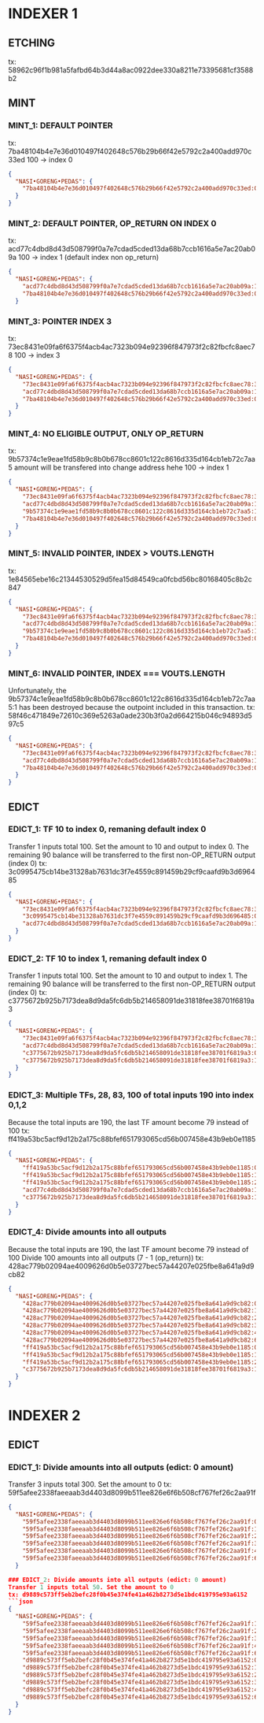 # INDEXER 1

## ETCHING
tx: 58962c96f1b981a5fafbd64b3d44a8ac0922dee330a8211e73395681cf3588b2

## MINT

### MINT_1: DEFAULT POINTER
tx: 7ba48104b4e7e36d010497f402648c576b29b66f42e5792c2a400add970c33ed
100 -> index 0
```json
{
  "NASI•GORENG•PEDAS": {
    "7ba48104b4e7e36d010497f402648c576b29b66f42e5792c2a400add970c33ed:0": 100
  }
}
```

### MINT_2: DEFAULT POINTER, OP_RETURN ON INDEX 0
tx: acd77c4dbd8d43d508799f0a7e7cdad5cded13da68b7ccb1616a5e7ac20ab09a
100 -> index 1 (default index non op_return)
```json
{
  "NASI•GORENG•PEDAS": {
    "acd77c4dbd8d43d508799f0a7e7cdad5cded13da68b7ccb1616a5e7ac20ab09a:1": 100,
    "7ba48104b4e7e36d010497f402648c576b29b66f42e5792c2a400add970c33ed:0": 100
  }

```

### MINT_3: POINTER INDEX 3
tx: 73ec8431e09fa6f6375f4acb4ac7323b094e92396f847973f2c82fbcfc8aec78
100 -> index 3
```json
{
  "NASI•GORENG•PEDAS": {
    "73ec8431e09fa6f6375f4acb4ac7323b094e92396f847973f2c82fbcfc8aec78:3": 100,
    "acd77c4dbd8d43d508799f0a7e7cdad5cded13da68b7ccb1616a5e7ac20ab09a:1": 100,
    "7ba48104b4e7e36d010497f402648c576b29b66f42e5792c2a400add970c33ed:0": 100
  }
}

```
### MINT_4: NO ELIGIBLE OUTPUT, ONLY OP_RETURN
tx: 9b57374c1e9eae1fd58b9c8b0b678cc8601c122c8616d335d164cb1eb72c7aa5
amount will be transfered into change address hehe
100 -> index 1
```json
{
  "NASI•GORENG•PEDAS": {
    "73ec8431e09fa6f6375f4acb4ac7323b094e92396f847973f2c82fbcfc8aec78:3": 100,
    "acd77c4dbd8d43d508799f0a7e7cdad5cded13da68b7ccb1616a5e7ac20ab09a:1": 100,
    "9b57374c1e9eae1fd58b9c8b0b678cc8601c122c8616d335d164cb1eb72c7aa5:1": 100,
    "7ba48104b4e7e36d010497f402648c576b29b66f42e5792c2a400add970c33ed:0": 100
  }
}

```
### MINT_5: INVALID POINTER, INDEX > VOUTS.LENGTH
tx: 1e84565ebe16c21344530529d5fea15d84549ca0fcbd56bc80168405c8b2c847

```json
{
  "NASI•GORENG•PEDAS": {
    "73ec8431e09fa6f6375f4acb4ac7323b094e92396f847973f2c82fbcfc8aec78:3": 100,
    "acd77c4dbd8d43d508799f0a7e7cdad5cded13da68b7ccb1616a5e7ac20ab09a:1": 100,
    "9b57374c1e9eae1fd58b9c8b0b678cc8601c122c8616d335d164cb1eb72c7aa5:1": 100,
    "7ba48104b4e7e36d010497f402648c576b29b66f42e5792c2a400add970c33ed:0": 100
  }
}

```

### MINT_6: INVALID POINTER, INDEX  === VOUTS.LENGTH
Unfortunately, the 9b57374c1e9eae1fd58b9c8b0b678cc8601c122c8616d335d164cb1eb72c7aa5:1 has been destroyed because the outpoint included in this transaction.
tx: 58f46c471849e72610c369e5263a0ade230b3f0a2d664215b046c94893d597c5

```json
{
  "NASI•GORENG•PEDAS": {
    "73ec8431e09fa6f6375f4acb4ac7323b094e92396f847973f2c82fbcfc8aec78:3": 100,
    "acd77c4dbd8d43d508799f0a7e7cdad5cded13da68b7ccb1616a5e7ac20ab09a:1": 100,
    "7ba48104b4e7e36d010497f402648c576b29b66f42e5792c2a400add970c33ed:0": 100
  }
}
```
## EDICT 
### EDICT_1: TF 10 to index 0, remaning default index 0
Transfer 1 inputs total 100. Set the amount to 10 and output to index 0. The remaining 90 balance will be transferred to the first non-OP_RETURN output (index 0)
tx: 3c0995475cb14be31328ab7631dc3f7e4559c891459b29cf9caafd9b3d696485
```json
{
  "NASI•GORENG•PEDAS": {
    "73ec8431e09fa6f6375f4acb4ac7323b094e92396f847973f2c82fbcfc8aec78:3": 100,
    "3c0995475cb14be31328ab7631dc3f7e4559c891459b29cf9caafd9b3d696485:0": 100, // replaced the output
    "acd77c4dbd8d43d508799f0a7e7cdad5cded13da68b7ccb1616a5e7ac20ab09a:1": 100
  }
}
```
### EDICT_2: TF 10 to index 1, remaning default index 0
Transfer 1 inputs total 100. Set the amount to 10 and output to index 1. The remaining 90 balance will be transferred to the first non-OP_RETURN output (index 0)
tx: c3775672b925b7173dea8d9da5fc6db5b214658091de31818fee38701f6819a3

```json
{
  "NASI•GORENG•PEDAS": {
    "73ec8431e09fa6f6375f4acb4ac7323b094e92396f847973f2c82fbcfc8aec78:3": 100,
    "acd77c4dbd8d43d508799f0a7e7cdad5cded13da68b7ccb1616a5e7ac20ab09a:1": 100,
    "c3775672b925b7173dea8d9da5fc6db5b214658091de31818fee38701f6819a3:0": 90,
    "c3775672b925b7173dea8d9da5fc6db5b214658091de31818fee38701f6819a3:1": 10
  }
}
```

### EDICT_3: Multiple TFs, 28, 83, 100 of total inputs 190 into index 0,1,2
Because the total inputs are 190, the last TF amount become 79 instead of 100
tx: ff419a53bc5acf9d12b2a175c88bfef651793065cd56b007458e43b9eb0e1185

```json
{
  "NASI•GORENG•PEDAS": {
    "ff419a53bc5acf9d12b2a175c88bfef651793065cd56b007458e43b9eb0e1185:0": 28,
    "ff419a53bc5acf9d12b2a175c88bfef651793065cd56b007458e43b9eb0e1185:1": 83,
    "ff419a53bc5acf9d12b2a175c88bfef651793065cd56b007458e43b9eb0e1185:2": 79,
    "acd77c4dbd8d43d508799f0a7e7cdad5cded13da68b7ccb1616a5e7ac20ab09a:1": 100,
    "c3775672b925b7173dea8d9da5fc6db5b214658091de31818fee38701f6819a3:1": 10
  }
}

```

### EDICT_4: Divide amounts into all outputs
Because the total inputs are 190, the last TF amount become 79 instead of 100
Divide 100 amounts into all outputs (7 - 1 (op_return))
tx: 428ac779b02094ae4009626d0b5e03727bec57a44207e025fbe8a641a9d9cb82
```json
{
  "NASI•GORENG•PEDAS": {
    "428ac779b02094ae4009626d0b5e03727bec57a44207e025fbe8a641a9d9cb82:0": 35,
    "428ac779b02094ae4009626d0b5e03727bec57a44207e025fbe8a641a9d9cb82:1": 13,
    "428ac779b02094ae4009626d0b5e03727bec57a44207e025fbe8a641a9d9cb82:2": 13,
    "428ac779b02094ae4009626d0b5e03727bec57a44207e025fbe8a641a9d9cb82:3": 13,
    "428ac779b02094ae4009626d0b5e03727bec57a44207e025fbe8a641a9d9cb82:4": 13,
    "428ac779b02094ae4009626d0b5e03727bec57a44207e025fbe8a641a9d9cb82:6": 13,
    "ff419a53bc5acf9d12b2a175c88bfef651793065cd56b007458e43b9eb0e1185:0": 28,
    "ff419a53bc5acf9d12b2a175c88bfef651793065cd56b007458e43b9eb0e1185:1": 83,
    "ff419a53bc5acf9d12b2a175c88bfef651793065cd56b007458e43b9eb0e1185:2": 79,
    "c3775672b925b7173dea8d9da5fc6db5b214658091de31818fee38701f6819a3:1": 10
  }
}

```

# INDEXER 2

## EDICT 
### EDICT_1: Divide amounts into all outputs (edict: 0 amount)
Transfer 3 inputs total 300. Set the amount to 0
tx: 59f5afee2338faeeaab3d4403d8099b511ee826e6f6b508cf767fef26c2aa91f
```json
{
  "NASI•GORENG•PEDAS": {
    "59f5afee2338faeeaab3d4403d8099b511ee826e6f6b508cf767fef26c2aa91f:0": 50,
    "59f5afee2338faeeaab3d4403d8099b511ee826e6f6b508cf767fef26c2aa91f:1": 50,
    "59f5afee2338faeeaab3d4403d8099b511ee826e6f6b508cf767fef26c2aa91f:2": 50,
    "59f5afee2338faeeaab3d4403d8099b511ee826e6f6b508cf767fef26c2aa91f:3": 50,
    "59f5afee2338faeeaab3d4403d8099b511ee826e6f6b508cf767fef26c2aa91f:4": 50,
    "59f5afee2338faeeaab3d4403d8099b511ee826e6f6b508cf767fef26c2aa91f:6": 50,
  }

### EDICT_2: Divide amounts into all outputs (edict: 0 amount)
Transfer 1 inputs total 50. Set the amount to 0
tx: d9889c573ff5eb2befc28f0b45e374fe41a462b8273d5e1bdc419795e93a6152
```json
{
  "NASI•GORENG•PEDAS": {
    "59f5afee2338faeeaab3d4403d8099b511ee826e6f6b508cf767fef26c2aa91f:1": 50,
    "59f5afee2338faeeaab3d4403d8099b511ee826e6f6b508cf767fef26c2aa91f:2": 50,
    "59f5afee2338faeeaab3d4403d8099b511ee826e6f6b508cf767fef26c2aa91f:3": 50,
    "59f5afee2338faeeaab3d4403d8099b511ee826e6f6b508cf767fef26c2aa91f:4": 50,
    "59f5afee2338faeeaab3d4403d8099b511ee826e6f6b508cf767fef26c2aa91f:6": 50,
    "d9889c573ff5eb2befc28f0b45e374fe41a462b8273d5e1bdc419795e93a6152:0": 9,
    "d9889c573ff5eb2befc28f0b45e374fe41a462b8273d5e1bdc419795e93a6152:1": 9,
    "d9889c573ff5eb2befc28f0b45e374fe41a462b8273d5e1bdc419795e93a6152:2": 8,
    "d9889c573ff5eb2befc28f0b45e374fe41a462b8273d5e1bdc419795e93a6152:3": 8,
    "d9889c573ff5eb2befc28f0b45e374fe41a462b8273d5e1bdc419795e93a6152:4": 8,
    "d9889c573ff5eb2befc28f0b45e374fe41a462b8273d5e1bdc419795e93a6152:6": 8
  }
}
```
